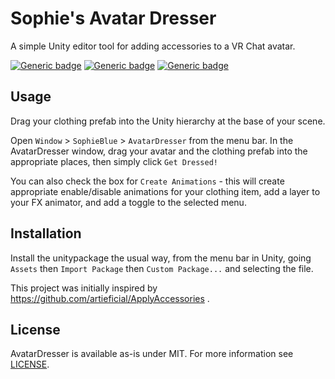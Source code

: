 Sophie's Avatar Dresser
=======================

A simple Unity editor tool for adding accessories to a VR Chat avatar.

[![Generic badge](https://img.shields.io/badge/Unity-2019.4.31f1-informational.svg)](https://unity3d.com/unity/whats-new/2019.4.31)
[![Generic badge](https://img.shields.io/badge/SDK-AvatarSDK3-informational.svg)](https://vrchat.com/home/download)
[![Generic badge](https://img.shields.io/badge/License-MIT-informational.svg)](https://github.com/VRLabs/World-Constraint/blob/main/LICENSE)

## Usage

Drag your clothing prefab into the Unity hierarchy at the base of your scene.

Open `Window` > `SophieBlue` > `AvatarDresser` from the menu bar.  In the
AvatarDresser window, drag your avatar and the clothing prefab into the
appropriate places, then simply click `Get Dressed!`

You can also check the box for `Create Animations` - this will create
appropriate enable/disable animations for your clothing item, add a layer to
your FX animator, and add a toggle to the selected menu.

## Installation

Install the unitypackage the usual way, from the menu bar in Unity, going
`Assets` then `Import Package` then `Custom Package...` and selecting the file.

This project was initially inspired by https://github.com/artieficial/ApplyAccessories .

## License

AvatarDresser is available as-is under MIT. For more information see [LICENSE](/LICENSE.txt).
